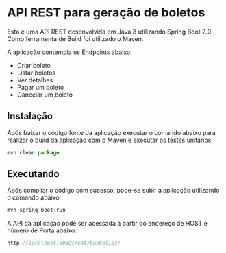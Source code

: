 # API REST para geração de boletos

Esta é uma API REST desenvolvida em Java 8 utilizando Spring Boot 2.0. Como ferramenta de Build foi utilizado o Maven.

A aplicação contempla os Endpoints abaixo:

 - Criar boleto
 - Listar boletos
 - Ver detalhes
 - Pagar um boleto
 - Cancelar um boleto

	
## Instalação

Após baixar o código fonte da aplicação executar o comando abaixo para realizar o build da aplicação com o Maven e executar os testes unitários:

```js
mvn clean package
```


## Executando

Após compilar o código com sucesso, pode-se subir a aplicação utilizando o comando abaixo:

```js
mvn spring-boot:run
```

A API da aplicação pode ser acessada a partir do endereço de HOST e número de Porta abaixo:

```js
http://localhost:8080/rest/bankslips/
```
